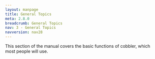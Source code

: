 ```yaml
---
layout: manpage
title: General Topics
meta: 2.8.0
breadcrumb: General Topics
nav: 3 - General Topics
navversion: nav28
---
```

This section of the manual covers the basic functions of cobbler, which most people will use.
